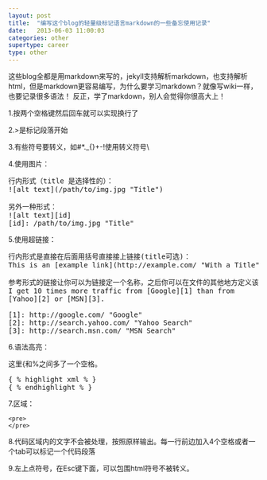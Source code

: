 ```yaml
---
layout: post
title:  "编写这个blog的轻量级标记语言markdown的一些备忘使用记录"
date:   2013-06-03 11:00:03
categories: other
supertype: career
type: other
---
```


这些blog全都是用markdown来写的，jekyll支持解析markdown，也支持解析html，但是markdown更容易编写，为什么要学习markdown？就像写wiki一样，也要记录很多语法！
反正，学了markdown，别人会觉得你很高大上！

1.按两个空格键然后回车就可以实现换行了

2.>是标记段落开始

3.有些符号要转义，如#*._{}[]()+-!使用转义符号\

4.使用图片：  
<pre>
行内形式（title 是选择性的）：
![alt text](/path/to/img.jpg "Title")

另外一种形式：
![alt text][id]
[id]: /path/to/img.jpg "Title"
</pre>

5.使用超链接：
<pre>
行内形式是直接在后面用括号直接接上链接(title可选)：
This is an [example link](http://example.com/ "With a Title").

参考形式的链接让你可以为链接定一个名称，之后你可以在文件的其他地方定义该链接的内容：
I get 10 times more traffic from [Google][1] than from
[Yahoo][2] or [MSN][3].

[1]: http://google.com/ "Google"
[2]: http://search.yahoo.com/ "Yahoo Search"
[3]: http://search.msn.com/ "MSN Search"
</pre>

6.语法高亮：

这里{和%之间多了一个空格。
<pre>
{ % highlight xml % }
{ % endhighlight % }
</pre>

7.区域：

	<pre>
	</pre>
	
8.代码区域内的文字不会被处理，按照原样输出。每一行前边加入4个空格或者一个tab可以标记一个代码段落

9.左上点符号，在Esc键下面，可以包围html符号不被转义。